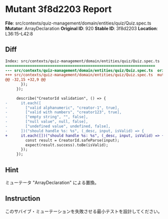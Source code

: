 # Mutant 3f8d2203 Report

**File**: src/contexts/quiz-management/domain/entities/quiz/Quiz.spec.ts
**Mutator**: ArrayDeclaration
**Original ID**: 920
**Stable ID**: 3f8d2203
**Location**: L36:15–L42:8

## Diff

```diff
Index: src/contexts/quiz-management/domain/entities/quiz/Quiz.spec.ts
===================================================================
--- src/contexts/quiz-management/domain/entities/quiz/Quiz.spec.ts	original
+++ src/contexts/quiz-management/domain/entities/quiz/Quiz.spec.ts	mutated #920
@@ -32,15 +32,9 @@
       });
     });
 
     describe("CreatorId validation", () => {
-      it.each([
-        ["valid alphanumeric", "creator-1", true],
-        ["valid with numbers", "creator123", true],
-        ["empty string", "", false],
-        ["null value", null, false],
-        ["undefined value", undefined, false],
-      ])("should handle %s: %s", (_desc, input, isValid) => {
+      it.each([])("should handle %s: %s", (_desc, input, isValid) => {
         const result = CreatorId.safeParse(input);
         expect(result.success).toBe(isValid);
       });
     });
```

## Hint

ミューテータ "ArrayDeclaration" による置換。

## Instruction

このサバイブ・ミューテーションを失敗させる最小テストを設計してください。
